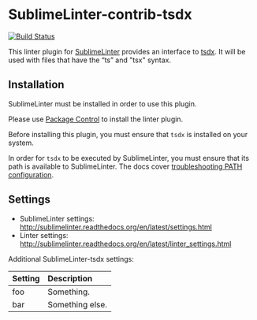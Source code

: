SublimeLinter-contrib-tsdx
================================

[![Build Status](https://travis-ci.org/SublimeLinter/SublimeLinter-contrib-tsdx.svg?branch=master)](https://travis-ci.org/SublimeLinter/SublimeLinter-contrib-tsdx)

This linter plugin for [SublimeLinter](https://github.com/SublimeLinter/SublimeLinter) provides an interface to [tsdx](https://tsdx.io/api-reference#tsdx-lint). It will be used with files that have the “ts” and "tsx" syntax.

## Installation
SublimeLinter must be installed in order to use this plugin. 

Please use [Package Control](https://packagecontrol.io) to install the linter plugin.

Before installing this plugin, you must ensure that `tsdx` is installed on your system.

In order for `tsdx` to be executed by SublimeLinter, you must ensure that its path is available to SublimeLinter. The docs cover [troubleshooting PATH configuration](http://sublimelinter.readthedocs.io/en/latest/troubleshooting.html#finding-a-linter-executable).

## Settings
- SublimeLinter settings: http://sublimelinter.readthedocs.org/en/latest/settings.html
- Linter settings: http://sublimelinter.readthedocs.org/en/latest/linter_settings.html

Additional SublimeLinter-tsdx settings:

|Setting|Description    |
|:------|:--------------|
|foo    |Something.     |
|bar    |Something else.|
